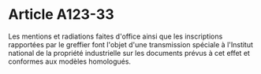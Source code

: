 # Article A123-33

Les mentions et radiations faites d'office ainsi que les inscriptions rapportées par le greffier font l'objet d'une transmission spéciale à l'Institut national de la propriété industrielle sur les documents prévus à cet effet et conformes aux modèles homologués.
